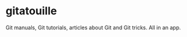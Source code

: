gitatouille
===========

Git manuals, Git tutorials, articles about Git and Git tricks. All in an app.

